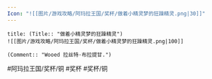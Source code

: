 ```yaml
---
Icon: "![[图片/游戏攻略/阿玛拉王国/奖杯/做着小精灵梦的狂躁精灵.png|30]]"
---
```

```ad-common-bronze-trophy
title: (Title:: "做着小精灵梦的狂躁精灵")
![[图片/游戏攻略/阿玛拉王国/奖杯/做着小精灵梦的狂躁精灵.png|100]]

(Comment:: "Wooed 拉丝特·布拉提甘.")
```

#阿玛拉王国/奖杯/铜 #奖杯 #奖杯/铜
